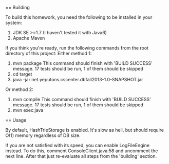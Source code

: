 == Building

To build this homework, you need the following to be installed in your system:

1. JDK SE >=1.7 (I haven't tested it with Java6)
2. Apache Maven

If you think you're ready, run the following commands from the root directory of this project:
Either method 1:
  1. mvn package
     This command should finish with 'BUILD SUCCESS' message. 17 tests should be run, 1 of them should be skipped
  2. cd target
  3. java -jar net.yeputons.cscenter.dbfall2013-1.0-SNAPSHOT.jar

Or method 2:
  1. mvn compile
     This command should finish with 'BUILD SUCCESS' message. 17 tests should be run, 1 of them should be skipped
  2. mvn exec:java

== Usage

By default, HashTrieStorage is enabled. It's slow as hell, but should require O(1) memory regardless of DB size.

If you are not satisfied with its speed, you can enable LogFileEngine instead. To do this, comment ConsoleClient.java:58 and
uncomment the next line. After that just re-evaluate all steps from the 'building' section.
